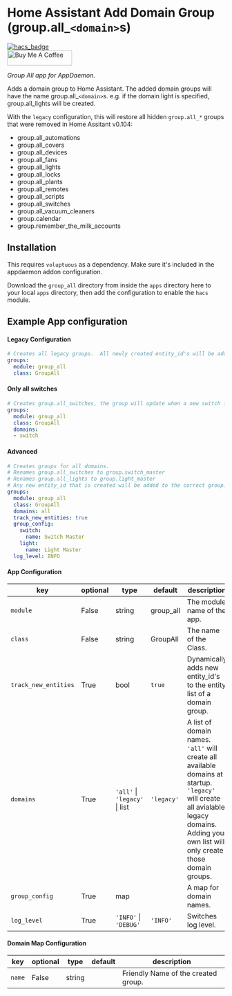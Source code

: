 # Home Assistant Add Domain Group (group.all_`<domain>`s)

[![hacs_badge](https://img.shields.io/badge/HACS-Default-orange.svg?style=for-the-badge)](https://github.com/custom-components/hacs)
<br><a href="https://www.buymeacoffee.com/Petro31" target="_blank"><img src="https://cdn.buymeacoffee.com/buttons/default-black.png" width="150px" height="35px" alt="Buy Me A Coffee" style="height: 35px !important;width: 150px !important;" ></a>

_Group All app for AppDaemon._

Adds a domain group to Home Assistant.  The added domain groups will have the name group.all_`<domain>`s.  e.g. if the domain light is specified, group.all_lights will be created.

With the `legacy` configuration, this will restore all hidden `group.all_*` groups that were removed in Home Assitant v0.104:

* group.all_automations
* group.all_covers
* group.all_devices
* group.all_fans
* group.all_lights
* group.all_locks
* group.all_plants
* group.all_remotes
* group.all_scripts
* group.all_switches
* group.all_vacuum_cleaners
* group.calendar
* group.remember_the_milk_accounts

## Installation

This requires `voluptuous` as a dependency.  Make sure it's included in the appdaemon addon configuration.

Download the `group_all` directory from inside the `apps` directory here to your local `apps` directory, then add the configuration to enable the `hacs` module.

## Example App configuration

#### Legacy Configuration
```yaml
# Creates all legacy groups.  All newly created entity_id's will be added to the correct legacy group.
groups:
  module: group_all
  class: GroupAll
```

#### Only all switches
```yaml
# Creates group.all_switches, the group will update when a new switch is added to home assistant.
groups:
  module: group_all
  class: GroupAll
  domains: 
  - switch
```

#### Advanced
```yaml
# Creates groups for all domains.
# Renames group.all_switches to group.switch_master
# Renames group.all_lights to group.light_master
# Any new entity_id that is created will be added to the correct group.
groups:
  module: group_all
  class: GroupAll
  domains: all
  track_new_entities: true
  group_config:
    switch:
      name: Switch Master
    light:
      name: Light Master
  log_level: INFO
```

#### App Configuration
key | optional | type | default | description
-- | -- | -- | -- | --
`module` | False | string | group_all | The module name of the app.
`class` | False | string | GroupAll | The name of the Class.
`track_new_entities` | True | bool | `true` | Dynamically adds new entity_id's to the entity list of a domain group.
`domains` | True | `'all'` &#124; `'legacy'` &#124; list | `'legacy'` | A list of domain names.  `'all'` will create all available domains at startup.  `'legacy'` will create all avialable legacy domains.  Adding your own list will only create those domain groups.
`group_config`| True | map | | A map for domain names.
`log_level` | True | `'INFO'` &#124; `'DEBUG'` | `'INFO'` | Switches log level.

#### Domain Map Configuration
key | optional | type | default | description
-- | -- | -- | -- | --
`name` | False | string | | Friendly Name of the created group.
